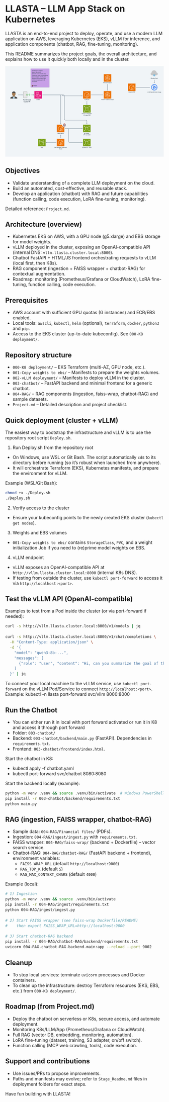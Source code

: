 # LLASTA – LLM App Stack on Kubernetes

LLASTA is an end-to-end project to deploy, operate, and use a modern LLM application on AWS, leveraging Kubernetes (EKS), vLLM for inference, and application components (chatbot, RAG, fine-tuning, monitoring).

This README summarizes the project goals, the overall architecture, and explains how to use it quickly both locally and in the cluster.

![Project schema](Doc/schema.png)

## Objectives
- Validate understanding of a complete LLM deployment on the cloud.
- Build an automated, cost-effective, and reusable stack.
- Develop an application (chatbot) with RAG and future capabilities (function calling, code execution, LoRA fine-tuning, monitoring).

Detailed reference: `Project.md`.


## Architecture (overview)
- Kubernetes EKS on AWS, with a GPU node (g5.xlarge) and EBS storage for model weights.
- vLLM deployed in the cluster, exposing an OpenAI-compatible API (internal DNS: `vllm.llasta.cluster.local:8000`).
- Chatbot FastAPI + HTML/JS frontend orchestrating requests to vLLM (local first, then K8s).
- RAG component (ingestion + FAISS wrapper + chatbot-RAG) for contextual augmentation.
- Roadmap: monitoring (Prometheus/Grafana or CloudWatch), LoRA fine-tuning, function calling, code execution.


## Prerequisites
- AWS account with sufficient GPU quotas (G instances) and ECR/EBS enabled.
- Local tools: `awscli`, `kubectl`, `helm` (optional), `terraform`, `docker`, `python3` and `pip`.
- Access to the EKS cluster (up-to-date kubeconfig). See `000-K8 deployment/`.


## Repository structure
- `000-K8 deployment/` – EKS Terraform (multi-AZ, GPU node, etc.).
- `001-Copy weights to ebs/` – Manifests to prepare the weights volumes.
- `002-vLLM deployment/` – Manifests to deploy vLLM in the cluster.
- `003-chatbot/` – FastAPI backend and minimal frontend for a generic chatbot.
- `004-RAG/` – RAG components (ingestion, faiss-wrap, chatbot-RAG) and sample datasets.
- `Project.md` – Detailed description and project checklist.


## Quick deployment (cluster + vLLM)
The easiest way to bootstrap the infrastructure and vLLM is to use the repository root script `Deploy.sh`.

1) Run Deploy.sh from the repository root
- On Windows, use WSL or Git Bash. The script automatically `cd`s to its directory before running (so it’s robust when launched from anywhere).
- It will orchestrate Terraform (EKS), Kubernetes manifests, and prepare the environment for vLLM.

Example (WSL/Git Bash):
```bash
chmod +x ./Deploy.sh
./Deploy.sh
```

2) Verify access to the cluster
- Ensure your kubeconfig points to the newly created EKS cluster (`kubectl get nodes`).

3) Weights and EBS volumes
- `001-Copy weights to ebs/` contains `StorageClass`, `PVC`, and a weight initialization Job if you need to (re)prime model weights on EBS.

4) vLLM endpoint
- vLLM exposes an OpenAI-compatible API at `http://vllm.llasta.cluster.local:8000` (internal K8s DNS).
- If testing from outside the cluster, use `kubectl port-forward` to access it via `http://localhost:<port>`.


## Test the vLLM API (OpenAI-compatible)
Examples to test from a Pod inside the cluster (or via port-forward if needed):

```bash
curl -s http://vllm.llasta.cluster.local:8000/v1/models | jq

curl -s http://vllm.llasta.cluster.local:8000/v1/chat/completions \
  -H "Content-Type: application/json" \
  -d '{
    "model": "qwen3-8b-...", 
    "messages": [
      {"role": "user", "content": "Hi, can you summarize the goal of this project?"}
    ]
  }' | jq
```

To connect your local machine to the vLLM service, use `kubectl port-forward` on the vLLM Pod/Service to connect `http://localhost:<port>`. Example: kubectl -n llasta port-forward svc/vllm 8000:8000


## Run the Chatbot
- You can either run it in local with  port forward activated or run it in K8 and access it through port forward
- Folder: `003-chatbot/`
- Backend: `003-chatbot/backend/main.py` (FastAPI). Dependencies in `requirements.txt`.
- Frontend: `003-chatbot/frontend/index.html`.

Start the chatbot in K8:
 - kubectl apply -f chatbot.yaml
 - kubectl port-forward svc/chatbot 8080:8080

Start the backend locally (example):
```bash
python -m venv .venv && source .venv/bin/activate  # Windows PowerShell: .venv\Scripts\Activate.ps1
pip install -r 003-chatbot/backend/requirements.txt
python main.py
```


## RAG (ingestion, FAISS wrapper, chatbot-RAG)
- Sample data: `004-RAG/Financial files/` (PDFs).
- Ingestion: `004-RAG/ingest/ingest.py` with `requirements.txt`.
- FAISS wrapper: `004-RAG/faiss-wrap/` (backend + Dockerfile) – vector search service.
- Chatbot-RAG: `004-RAG/chatbot-RAG/` (FastAPI backend + frontend), environment variables:
  - `FAISS_WRAP_URL` (default `http://localhost:9000`)
  - `RAG_TOP_K` (default `5`)
  - `RAG_MAX_CONTEXT_CHARS` (default `4000`)

Example (local):
```bash
# 1) Ingestion
python -m venv .venv && source .venv/bin/activate
pip install -r 004-RAG/ingest/requirements.txt
python 004-RAG/ingest/ingest.py

# 2) Start FAISS wrapper (see faiss-wrap Dockerfile/README)
#    then export FAISS_WRAP_URL=http://localhost:9000

# 3) Start chatbot-RAG backend
pip install -r 004-RAG/chatbot-RAG/backend/requirements.txt
uvicorn 004-RAG.chatbot-RAG.backend.main:app --reload --port 9002
```


## Cleanup
- To stop local services: terminate `uvicorn` processes and Docker containers.
- To clean up the infrastructure: destroy Terraform resources (EKS, EBS, etc.) from `000-K8 deployment/`.


## Roadmap (from Project.md)
- Deploy the chatbot on serverless or K8s, secure access, and automate deployment.
- Monitoring K8s/LLM/App (Prometheus/Grafana or CloudWatch).
- Full RAG (vector DB, embedding, monitoring, automation).
- LoRA fine-tuning (dataset, training, S3 adapter, on/off switch).
- Function calling (MCP web crawling, tools), code execution.


## Support and contributions
- Use issues/PRs to propose improvements.
- Paths and manifests may evolve; refer to `Stage_Readme.md` files in deployment folders for exact steps.

Have fun building with LLASTA!
